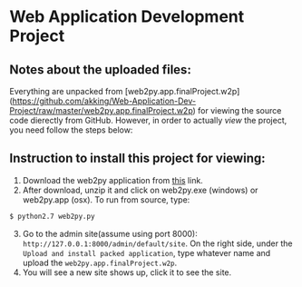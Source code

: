 # Web Application Development Project
## Notes about the uploaded files:
Everything are unpacked from [web2py.app.finalProject.w2p] (https://github.com/akking/Web-Application-Dev-Project/raw/master/web2py.app.finalProject.w2p) for viewing the source code dierectly from GitHub. However, in order to actually *view* the project, you need follow the steps below:

## Instruction to install this project for viewing:
1. Download the web2py application from [this](http://www.web2py.com/init/default/download "web2py Download
") link.
2. After download, unzip it and click on web2py.exe (windows) or web2py.app (osx). To run from source, type:

  ```bash
  $ python2.7 web2py.py
  ```
3. Go to the admin site(assume using port 8000): `http://127.0.0.1:8000/admin/default/site`. On the right side, under the ` Upload and install packed application`, type whatever name and upload the `web2py.app.finalProject.w2p`.
4. You will see a new site shows up, click it to see the site.
